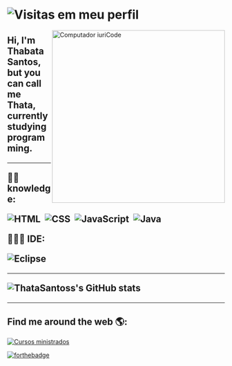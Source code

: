 # ![Visitas em meu perfil](https://komarev.com/ghpvc/?username=elianeoliota&color=ff00ff&label=Welcome+to+my+profile+you+are+visitor+nº:)
<img src="https://raw.githubusercontent.com/MicaelliMedeiros/micaellimedeiros/master/image/computer-illustration.png" min-width="400px" max-width="400px" width="400px" align="right" alt="Computador iuriCode">

<h2 align="left"> 
  Hi, I'm Thabata Santos, but you can call me Thata, currently studying programming.
</p>

---

<p align="left">
  ✍🏾 knowledge:
  
![HTML](https://img.shields.io/badge/-HTML-black?style=flat&logo=HTML5)&nbsp;
![CSS](https://img.shields.io/badge/-CSS-black?style=flat&logo=CSS3&logoColor=1572B6)&nbsp;
![JavaScript](https://img.shields.io/badge/-JavaScript-black?style=flat&logo=javascript)&nbsp;
![Java](https://img.shields.io/badge/-Java-black?style=flat&logo=Java)&nbsp;
</p>

<p align="left">
  👩🏾‍💻 IDE: 
  
![Eclipse](https://img.shields.io/badge/-Eclipse-black?style=flat&logo=eclipse-ide&logoColor=orange)
</p>

---

![ThataSantoss's GitHub stats](https://github-readme-stats.vercel.app/api?username=ThataSantos&show_icons=true&theme=dark)


---

## Find me around the web 🌎: 

 [![Cursos ministrados](https://img.shields.io/badge/-Linkedin-blue?style=flat&logo=linkedin&logoColor=white)](https://www.linkedin.com/in/thabatasantos/)&nbsp;


 [![forthebadge](https://forthebadge.com/images/badges/built-with-love.svg)](https://github.com/ThataSantos)